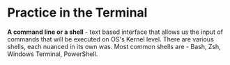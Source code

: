 # Practice in the Terminal


**A command line or a shell** - text based interface that allows us the input of commands that will be executed on OS's Kernel level. There are various shells, each nuanced in its own was. Most common shells are - Bash, Zsh, Windows Terminal, PowerShell.  
